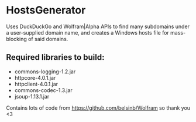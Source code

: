 # HostsGenerator
Uses DuckDuckGo and Wolfram|Alpha APIs to find many subdomains under a user-supplied domain name, and creates a Windows hosts file for mass-blocking of said domains.

## Required libraries to build:
  - commons-logging-1.2.jar
  - httpcore-4.0.1.jar
  - httpclient-4.0.1.jar
  - commons-codec-1.3.jar
  - jsoup-1.13.1.jar

Contains lots of code from https://github.com/belsinb/Wolfram so thank you <3

